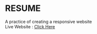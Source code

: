 # RESUME
A practice of creating a responsive website<br>
Live Website : <a href="https://gursimar020.github.io/My_Profile/RESUME-master/index">Click Here</a>
